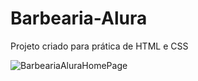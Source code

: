 # Barbearia-Alura
Projeto criado para prática de HTML e CSS

![BarbeariaAluraHomePage](https://user-images.githubusercontent.com/79613572/195909081-5e9a8b74-2c39-4cf1-bf57-d2560e875645.png)
